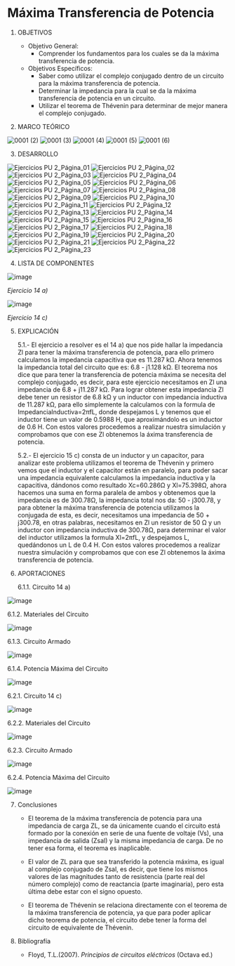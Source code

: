 # Máxima Transferencia de Potencia
1.  OBJETIVOS
    - Objetivo General:
      - Comprender los fundamentos para los cuales se da la máxima transferencia de potencia.
    - Objetivos Específicos:
      - Saber como utilizar el complejo conjugado dentro de un circuito para la máxima transferencia de potencia.
      - Determinar la impedancia para la cual se da la máxima transferencia de potencia en un circuito.
      - Utilizar el teorema de Thévenin para determinar de mejor manera el complejo conjugado.
      
2. MARCO TEÓRICO

![0001 (2)](https://user-images.githubusercontent.com/76133212/109905211-71a6c880-7c6c-11eb-907a-48e06633079a.jpg)
![0001 (3)](https://user-images.githubusercontent.com/76133212/109905209-71a6c880-7c6c-11eb-84a9-fa7cff1a3b6a.jpg)
![0001 (4)](https://user-images.githubusercontent.com/76133212/109905207-70759b80-7c6c-11eb-84df-7654b3e61b3c.jpg)
![0001 (5)](https://user-images.githubusercontent.com/76133212/109905213-72d7f580-7c6c-11eb-948b-dcad33a66e9a.jpg)
![0001 (6)](https://user-images.githubusercontent.com/76133212/109905212-723f5f00-7c6c-11eb-9b16-52ff6146e67b.jpg)



3. DESARROLLO

![Ejercicios PU 2_Página_01](https://user-images.githubusercontent.com/75439689/109880709-48267680-7c45-11eb-9b60-26747829168a.jpg)
![Ejercicios PU 2_Página_02](https://user-images.githubusercontent.com/75439689/109880710-48bf0d00-7c45-11eb-8495-7b648cae96c4.jpg)
![Ejercicios PU 2_Página_03](https://user-images.githubusercontent.com/75439689/109880711-48bf0d00-7c45-11eb-85b2-39f062f26da1.jpg)
![Ejercicios PU 2_Página_04](https://user-images.githubusercontent.com/75439689/109880712-48bf0d00-7c45-11eb-9c72-aa65e43ab4aa.jpg)
![Ejercicios PU 2_Página_05](https://user-images.githubusercontent.com/75439689/109880714-4957a380-7c45-11eb-93e0-f7042f1f3ad5.jpg)
![Ejercicios PU 2_Página_06](https://user-images.githubusercontent.com/75439689/109880715-4957a380-7c45-11eb-9899-21f1ab41621a.jpg)
![Ejercicios PU 2_Página_07](https://user-images.githubusercontent.com/75439689/109880716-4957a380-7c45-11eb-8c65-d061381b2493.jpg)
![Ejercicios PU 2_Página_08](https://user-images.githubusercontent.com/75439689/109880718-49f03a00-7c45-11eb-85d7-b4ffe289502e.jpg)
![Ejercicios PU 2_Página_09](https://user-images.githubusercontent.com/75439689/109880720-49f03a00-7c45-11eb-9242-d6d7228dbda7.jpg)
![Ejercicios PU 2_Página_10](https://user-images.githubusercontent.com/75439689/109880723-49f03a00-7c45-11eb-8597-88797448f68d.jpg)
![Ejercicios PU 2_Página_11](https://user-images.githubusercontent.com/75439689/109880725-4a88d080-7c45-11eb-8d75-b6e0f8d8c8c5.jpg)
![Ejercicios PU 2_Página_12](https://user-images.githubusercontent.com/75439689/109880727-4a88d080-7c45-11eb-9db0-b9777fa514d5.jpg)
![Ejercicios PU 2_Página_13](https://user-images.githubusercontent.com/75439689/109880728-4b216700-7c45-11eb-8c04-b3fd38c4ee0c.jpg)
![Ejercicios PU 2_Página_14](https://user-images.githubusercontent.com/75439689/109880729-4b216700-7c45-11eb-97d4-b85fd1f7ab5e.jpg)
![Ejercicios PU 2_Página_15](https://user-images.githubusercontent.com/75439689/109880731-4b216700-7c45-11eb-9ee9-6f556c98fdb2.jpg)
![Ejercicios PU 2_Página_16](https://user-images.githubusercontent.com/75439689/109880733-4bb9fd80-7c45-11eb-9fa9-7a4f65425643.jpg)
![Ejercicios PU 2_Página_17](https://user-images.githubusercontent.com/75439689/109880734-4bb9fd80-7c45-11eb-931a-3aebb764e680.jpg)
![Ejercicios PU 2_Página_18](https://user-images.githubusercontent.com/75439689/109880737-4bb9fd80-7c45-11eb-8172-13f7b53925f1.jpg)
![Ejercicios PU 2_Página_19](https://user-images.githubusercontent.com/75439689/109880739-4c529400-7c45-11eb-8674-1f327bcbdbab.jpg)
![Ejercicios PU 2_Página_20](https://user-images.githubusercontent.com/75439689/109880740-4c529400-7c45-11eb-9c9e-5cf5c759f55d.jpg)
![Ejercicios PU 2_Página_21](https://user-images.githubusercontent.com/75439689/109880742-4c529400-7c45-11eb-84ff-52a71eb92d3d.jpg)
![Ejercicios PU 2_Página_22](https://user-images.githubusercontent.com/75439689/109880704-478de000-7c45-11eb-9520-8c8c8e37d7ae.jpg)
![Ejercicios PU 2_Página_23](https://user-images.githubusercontent.com/75439689/109880708-48267680-7c45-11eb-8353-5be3442b4a22.jpg)

4. LISTA DE COMPONENTES

![image](https://user-images.githubusercontent.com/75439689/109887556-f0d9d380-7c4f-11eb-9c05-1e1f932c03e3.png)

*Ejercicio 14 a)*

![image](https://user-images.githubusercontent.com/75439689/109887613-0949ee00-7c50-11eb-9072-a4000eb4b27c.png)

*Ejercicio 14 c)*

5. EXPLICACIÓN

   5.1.- El ejercicio a resolver es el 14 a) que nos pide hallar la impedancia Zl para tener la máxima transferencia de potencia, para ello primero calculamos la impedancia capacitiva que es 11.287 kΩ. Ahora tenemos la impedancia total del circuito que es: 6.8 - j1.128 kΩ. El teorema nos dice que para tener la transferencia de potencia máxima se necesita del complejo conjugado, es decir, para este ejercicio necesitamos en Zl una impedancia de 6.8 + j11.287 kΩ. Para lograr obtener esta impedancia Zl debe tener un resistor de 6.8 kΩ y un inductor con impedancia inductiva de 11.287 kΩ, para ello simplemente la calculamos con la formula de ImpedanciaInductiva=2πfL, donde despejamos L y tenemos que el inductor tiene un valor de 0.5988 H, que aproximándolo es un inductor de 0.6 H. Con estos valores procedemos a realizar nuestra simulación y comprobamos que con ese Zl obtenemos la áxima transferencia de potencia.
   
   5.2.- El ejercicio 15 c) consta de un inductor y un capacitor, para analizar este problema utilizamos el teorema de Thévenin y primero vemos que el inductor y el capacitor están en paralelo, para poder sacar una impedancia equivalente calculamos la impedancia inductiva y la capacitiva, dándonos como resultado Xc=60.286Ω y Xl=75.398Ω, ahora hacemos una suma en forma paralela de ambos y obtenemos que la impedancia es de 300.78Ω, la impedancia total nos da: 50 - j300.78, y para obtener la máxima transferencia de potencia utilizamos la conjugada de esta, es decir, necesitamos una impedancia de 50 + j300.78, en otras palabras, necesitamos en Zl un resistor de 50 Ω y un inductor con impedancia inductiva de 300.78Ω, para determinar el valor del inductor utilizamos la formula Xl=2πfL, y despejamos L, quedándonos un L de 0.4 H. Con estos valores procedemos a realizar nuestra simulación y comprobamos que con ese Zl obtenemos la áxima transferencia de potencia.
   
6. APORTACIONES

   6.1.1. Circuito 14 a)

![image](https://user-images.githubusercontent.com/75439689/109889063-a443c780-7c52-11eb-8bdd-f0c960168e36.png)

   6.1.2. Materiales del Circuito

![image](https://user-images.githubusercontent.com/75439689/109889231-f4228e80-7c52-11eb-926a-00f27227b7b6.png)

   6.1.3. Circuito Armado

![image](https://user-images.githubusercontent.com/75439689/109889301-14524d80-7c53-11eb-8b20-be4c48a3f660.png)

   6.1.4. Potencia Máxima del Circuito

![image](https://user-images.githubusercontent.com/75439689/109889352-35b33980-7c53-11eb-81d3-e9c3a4d8f86c.png)

   6.2.1. Circuito 14 c)

![image](https://user-images.githubusercontent.com/75439689/109889399-4d8abd80-7c53-11eb-998f-2153f46d7a54.png)

   6.2.2. Materiales del Circuito
 
![image](https://user-images.githubusercontent.com/75439689/109889535-8f1b6880-7c53-11eb-9f78-88742295d905.png)

   6.2.3. Circuito Armado

![image](https://user-images.githubusercontent.com/75439689/109889587-aa867380-7c53-11eb-9313-1ffbd5c22bd6.png)

   6.2.4. Potencia Máxima del Circuito

![image](https://user-images.githubusercontent.com/75439689/109889687-de619900-7c53-11eb-9b6f-59abf885730b.png)

7. Conclusiones

   - El teorema de la máxima transferencia de potencia para una impedancia de carga ZL, se da únicamente cuando el circuito está formado por la conexión en serie de una fuente de voltaje (Vs), una impedancia de salida (Zsal) y la misma impedancia de carga. De no tener esa forma, el teorema es inaplicable.

   - El valor de ZL para que sea transferido la potencia máxima, es igual al complejo conjugado de Zsal, es decir, que tiene los mismos valores de las magnitudes tanto de resistencia (parte real del número complejo) como de reactancia (parte imaginaria), pero esta última debe estar con el signo opuesto.

   - El teorema de Thévenin se relaciona directamente con el teorema de la máxima transferencia de potencia, ya que para poder aplicar dicho teorema de potencia, el circuito debe tener la forma del circuito de equivalente de Thévenin.


8. Bibliografía

   - Floyd, T.L.(2007). *Principios de circuitos eléctricos* (Octava ed.)
